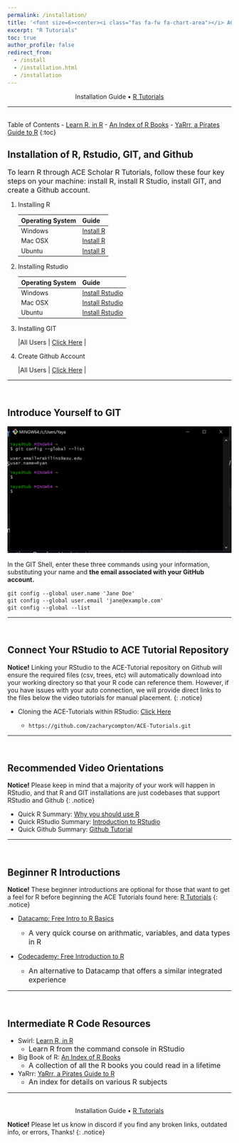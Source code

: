 ```yaml
---
permalink: /installation/
title: '<font size=6><center><i class="fas fa-fw fa-chart-area"></i> ACE Scholars R Tutorial Portal</center></font>'
excerpt: "R Tutorials"
toc: true
author_profile: false
redirect_from: 
  - /install
  - /installation.html
  - /installation
---
```

<center>Installation Guide • <a href="https://zacharycompton.github.io/rtutorials/">R Tutorials</a></center>
<hr>
<br>
<i class="fas fa-fw fa-list"></i> Table of Contents <!--This Table of Contents is Hacked to work, disregard the physical links, it will update off the headers automatically-->
- <a href="https://swirlstats.com/students.html" target="_blank">Learn R, in R</a>
- <a href="https://www.bigbookofr.com/" target="_blank">An Index of R Books</a>
- <a href="https://bookdown.org/ndphillips/YaRrr/" target="_blank">YaRrr, a Pirates Guide to R</a>
{:toc}

## <i class="fas fa-fw fa-box-open"></i> Installation of R, Rstudio, GIT, and Github
<font size=3>To learn R through ACE Scholar R Tutorials, follow these four key steps on your machine: install R, install R Studio, install GIT, and create a Github account.</font>

1. Installing R

	| Operating System  | Guide	 |
	| --------          | ------ |
	| Windows           | <a href="https://www.datacamp.com/tutorial/installing-R-windows-mac-ubuntu#installing-r-on-windows-10" target="_blank">Install R</a>   |
	| Mac OSX           | <a href="https://www.datacamp.com/tutorial/installing-R-windows-mac-ubuntu#installing-r-on-mac-osx" target="_blank">Install R</a>   |
	| Ubuntu            | <a href="https://www.datacamp.com/tutorial/installing-R-windows-mac-ubuntu#installing-r-on-ubuntu-19.04/18.04/16.04" target="_blank">Install R</a>   |
	
2. Installing Rstudio
	
	| Operating System  | Guide	 |
	| --------          | ------ |
	| Windows           | <a href="https://www.datacamp.com/tutorial/installing-R-windows-mac-ubuntu#installing-rstudio" target="_blank">Install Rstudio</a>   |
	| Mac OSX           | <a href="https://www.datacamp.com/tutorial/installing-R-windows-mac-ubuntu#installing-rstudio-and-r-packages" target="_blank">Install Rstudio</a>   |
	| Ubuntu            | <a href="https://www.datacamp.com/tutorial/installing-R-windows-mac-ubuntu#installing-rstudio-and-r-packages" target="_blank">Install Rstudio</a>   |
		
3. Installing GIT

	|All Users			| <a href="https://github.com/git-guides/install-git" target="_blank">Click Here</a>	|
	
4. Create Github Account

	|All Users			| <a href="https://github.com/signup?ref_cta=Sign+up&ref_loc=header+logged+out&ref_page=%2F&source=header-home" target="_blank">Click Here</a>	|
<hr>
<br>
	
<a name="gitname"></a>
## <i class="fa fa-terminal" aria-hidden="true"></i> Introduce Yourself to GIT

![Git Command Line](/images/gitbashex.png)

In the GIT Shell, enter these three commands using your information,
substituting your name and <b>the email associated with your GitHub account.</b>
```
git config --global user.name 'Jane Doe'
git config --global user.email 'jane@example.com'
git config --global --list
```
<hr>
<br>


<a name="hubconnect"></a>
## <i class="fa fa-link" aria-hidden="true"></i> Connect Your RStudio to ACE Tutorial Repository

**Notice!** Linking your RStudio to the ACE-Tutorial repository on Github will ensure the required files (csv, trees, etc) will automatically download into your working directory so that your R code can reference them.  However, if you have issues with your auto connection, we will provide direct links to the files below the video tutorials for manual placement.
{: .notice}

- Cloning the ACE-Tutorials within RStudio: <a href="https://happygitwithr.com/rstudio-git-github.html#clone-the-test-github-repository-to-your-computer-via-rstudio" target="_blank">Click Here</a>

	- ```
	  https://github.com/zacharycompton/ACE-Tutorials.git
	  ```
<hr>
<br>
		
<a name="rorientation"></a>
## <i class="fas fa-fw fa-video"></i> Recommended Video Orientations

**Notice!** Please keep in mind that a majority of your work will happen in RStudio, and that R and GIT installations are just codebases that support RStudio and Github
{: .notice}

- Quick R Summary: <a href="https://www.youtube.com/watch?v=9kYUGMg_14s&ab_channel=RProgramming101" target="_blank">Why you should use R</a>
- Quick RStudio Summary: <a href="https://www.youtube.com/watch?v=5YmcEYTSN7k&ab_channel=RTutorials" target="_blank">Introduction to RStudio</a>
- Quick Github Summary: <a href="https://www.youtube.com/watch?v=iv8rSLsi1xo&ab_channel=AnsonAlexander" target="_blank">Github Tutorial</a>
<hr>
<br>

<a name="rintro"></a>
## <i class="fas fa-fw fa-code"></i> Beginner R Introductions

**Notice!** These beginner introductions are optional for those that want to get a feel for R before beginning the ACE Tutorials found here: <a href="https://zacharycompton.github.io/rtutorials/">R Tutorials</a>
{: .notice}

- <a href="https://campus.datacamp.com/courses/free-introduction-to-r/chapter-1-intro-to-basics-1?ex=1" target="_blank">Datacamp: Free Intro to R Basics</a>
	- <font size=3>A very quick course on arithmatic, variables, and data types in R</font>
	
- <a href="https://www.codecademy.com/courses/learn-r/lessons/introduction-to-r/exercises/why-r" target="_blank">Codecademy: Free Introduction to R</a>
	- <font size=3>An alternative to Datacamp that offers a similar integrated experience</font>
<hr>
<br>

<a name="rresource"></a>
## <i class="fas fa-fw fa-book"></i> Intermediate R Code Resources

- Swirl: <a href="https://swirlstats.com/students.html" target="_blank">Learn R, in R</a>
	- <font size=3>Learn R from the command console in RStudio</font>
- Big Book of R: <a href="https://www.bigbookofr.com/" target="_blank">An Index of R Books</a>
	- <font size=3>A collection of all the R books you could read in a lifetime</font>
- YaRrr: <a href="https://bookdown.org/ndphillips/YaRrr/" target="_blank">YaRrr, a Pirates Guide to R</a>
	- <font size=3>An index for details on various R subjects</font>
<hr>
<br>
<center>Installation Guide • <a href="https://zacharycompton.github.io/rtutorials/">R Tutorials</a></center>

**Notice!** Please let us know in discord if you find any broken links, outdated info, or errors, Thanks!
{: .notice}
